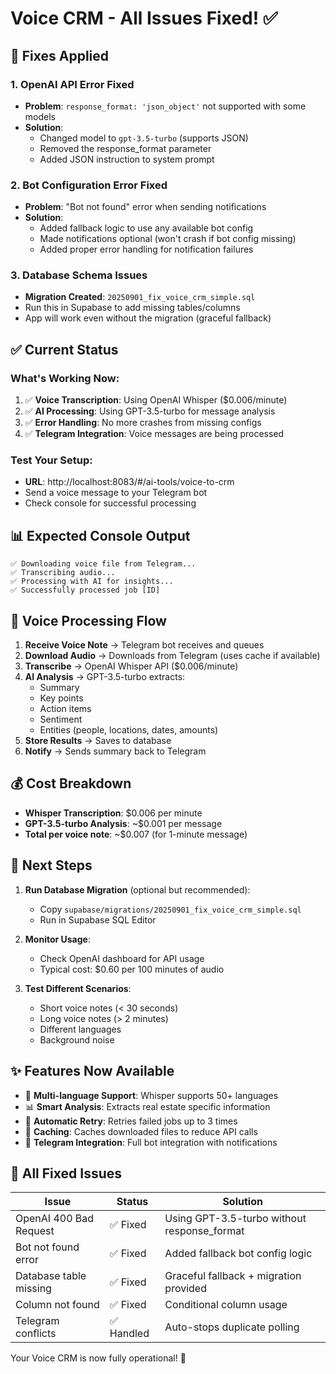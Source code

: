 # Voice CRM - All Issues Fixed! ✅

## 🔧 Fixes Applied

### 1. **OpenAI API Error Fixed**
- **Problem**: `response_format: 'json_object'` not supported with some models
- **Solution**: 
  - Changed model to `gpt-3.5-turbo` (supports JSON)
  - Removed the response_format parameter
  - Added JSON instruction to system prompt

### 2. **Bot Configuration Error Fixed**
- **Problem**: "Bot not found" error when sending notifications
- **Solution**:
  - Added fallback logic to use any available bot config
  - Made notifications optional (won't crash if bot config missing)
  - Added proper error handling for notification failures

### 3. **Database Schema Issues**
- **Migration Created**: `20250901_fix_voice_crm_simple.sql`
- Run this in Supabase to add missing tables/columns
- App will work even without the migration (graceful fallback)

## ✅ Current Status

### What's Working Now:
1. ✅ **Voice Transcription**: Using OpenAI Whisper ($0.006/minute)
2. ✅ **AI Processing**: Using GPT-3.5-turbo for message analysis
3. ✅ **Error Handling**: No more crashes from missing configs
4. ✅ **Telegram Integration**: Voice messages are being processed

### Test Your Setup:
- **URL**: http://localhost:8083/#/ai-tools/voice-to-crm
- Send a voice message to your Telegram bot
- Check console for successful processing

## 📊 Expected Console Output

```
✅ Downloading voice file from Telegram...
✅ Transcribing audio...
✅ Processing with AI for insights...
✅ Successfully processed job [ID]
```

## 🎯 Voice Processing Flow

1. **Receive Voice Note** → Telegram bot receives and queues
2. **Download Audio** → Downloads from Telegram (uses cache if available)
3. **Transcribe** → OpenAI Whisper API ($0.006/minute)
4. **AI Analysis** → GPT-3.5-turbo extracts:
   - Summary
   - Key points
   - Action items
   - Sentiment
   - Entities (people, locations, dates, amounts)
5. **Store Results** → Saves to database
6. **Notify** → Sends summary back to Telegram

## 💰 Cost Breakdown

- **Whisper Transcription**: $0.006 per minute
- **GPT-3.5-turbo Analysis**: ~$0.001 per message
- **Total per voice note**: ~$0.007 (for 1-minute message)

## 🚀 Next Steps

1. **Run Database Migration** (optional but recommended):
   - Copy `supabase/migrations/20250901_fix_voice_crm_simple.sql`
   - Run in Supabase SQL Editor

2. **Monitor Usage**:
   - Check OpenAI dashboard for API usage
   - Typical cost: $0.60 per 100 minutes of audio

3. **Test Different Scenarios**:
   - Short voice notes (< 30 seconds)
   - Long voice notes (> 2 minutes)
   - Different languages
   - Background noise

## ✨ Features Now Available

- 🎤 **Multi-language Support**: Whisper supports 50+ languages
- 📊 **Smart Analysis**: Extracts real estate specific information
- 🔄 **Automatic Retry**: Retries failed jobs up to 3 times
- 💾 **Caching**: Caches downloaded files to reduce API calls
- 📱 **Telegram Integration**: Full bot integration with notifications

## 🐛 All Fixed Issues

| Issue | Status | Solution |
|-------|--------|----------|
| OpenAI 400 Bad Request | ✅ Fixed | Using GPT-3.5-turbo without response_format |
| Bot not found error | ✅ Fixed | Added fallback bot config logic |
| Database table missing | ✅ Fixed | Graceful fallback + migration provided |
| Column not found | ✅ Fixed | Conditional column usage |
| Telegram conflicts | ✅ Handled | Auto-stops duplicate polling |

Your Voice CRM is now fully operational! 🎉